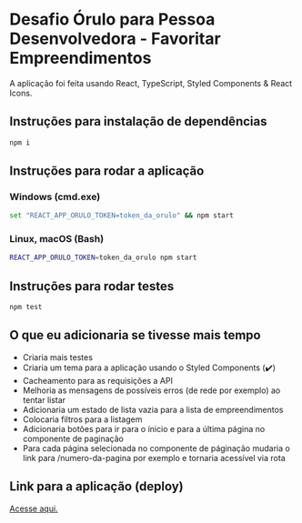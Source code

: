 # Desafio Órulo para Pessoa Desenvolvedora - Favoritar Empreendimentos

A aplicação foi feita usando React, TypeScript, Styled Components & React Icons.

## Instruções para instalação de dependências

```bash
npm i
```

## Instruções para rodar a aplicação

### Windows (cmd.exe)

```bash
set "REACT_APP_ORULO_TOKEN=token_da_orulo" && npm start
```

### Linux, macOS (Bash)

```bash
REACT_APP_ORULO_TOKEN=token_da_orulo npm start
```

## Instruções para rodar testes

```bash
npm test
```

## O que eu adicionaria se tivesse mais tempo

- Criaria mais testes
- Criaria um tema para a aplicação usando o Styled Components (✔️)
- Cacheamento para as requisições a API
- Melhoria as mensagens de possíveis erros (de rede por exemplo) ao tentar listar
- Adicionaria um estado de lista vazia para a lista de empreendimentos
- Colocaria filtros para a listagem
- Adicionaria botões para ir para o ínicio e para a última página no componente de paginação
- Para cada página selecionada no componente de páginação mudaria o link para /numero-da-pagina por exemplo e tornaria acessível via rota 

## Link para a aplicação (deploy)

[Acesse aqui.](https://zen-kowalevski-fbf7c9.netlify.com)
